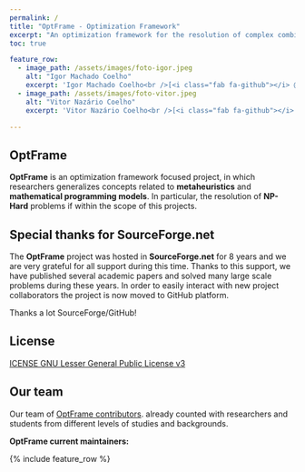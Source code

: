 ```yaml
---
permalink: /
title: "OptFrame - Optimization Framework"
excerpt: "An optimization framework for the resolution of complex combinatorial optimization problems."
toc: true

feature_row:
  - image_path: /assets/images/foto-igor.jpeg
    alt: "Igor Machado Coelho"
    excerpt: 'Igor Machado Coelho<br />[<i class="fab fa-github"></i> @igormcoelho](https://github.com/igormcoelho){: .btn .btn--primary} [<i class="fab fa-twitter"></i>](https://twitter.com/vncoelho){: .btn .btn--twitter} [<i class="fab fa-facebook"></i>](https://www.facebook.com/vitor.nazario.coelho){: .btn .btn--facebook}'
  - image_path: /assets/images/foto-vitor.jpeg
    alt: "Vitor Nazário Coelho"
    excerpt: 'Vitor Nazário Coelho<br />[<i class="fab fa-github"></i> @vncoelho](https://github.com/vncoelho){: .btn .btn--primary} [<i class="fab fa-twitter"></i>](https://twitter.com/vncoelho){: .btn .btn--twitter} [<i class="fab fa-facebook"></i>](https://www.facebook.com/vitor.nazario.coelho){: .btn .btn--facebook}'

---
```


## OptFrame

**OptFrame** is an optimization framework focused project, in which researchers generalizes concepts related to **metaheuristics** and **mathematical programming models**. In particular, the resolution of **NP-Hard** problems if within the scope of this projects.

## Special thanks for SourceForge.net

The **OptFrame** project was hosted in **SourceForge.net** for 8 years and we are very grateful for all support during this time. Thanks to this support, we have published several academic papers and solved many large scale problems during these years. In order to easily interact with new project collaborators the project is now moved to GitHub platform.

Thanks a lot SourceForge/GitHub!

## License

[ICENSE GNU Lesser General Public License v3](https://github.com/optframe/optframe/blob/master/LICENSE)

## Our team
Our team of [OptFrame contributors](https://github.com/optframe/optframe/graphs/contributors). already counted with researchers and students from different levels of studies and backgrounds.

**OptFrame current maintainers:**

{% include feature_row %}
